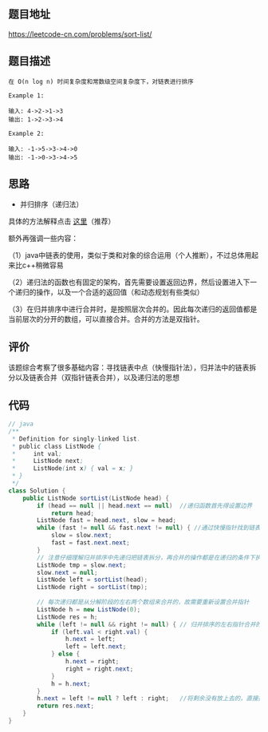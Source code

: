 ## 题目地址
https://leetcode-cn.com/problems/sort-list/

## 题目描述
```
在 O(n log n) 时间复杂度和常数级空间复杂度下，对链表进行排序

Example 1:

输入: 4->2->1->3
输出: 1->2->3->4

Example 2:

输入: -1->5->3->4->0
输出: -1->0->3->4->5
```

## 思路

- 并归排序（递归法）

具体的方法解释点击 [这里](https://leetcode-cn.com/problems/sort-list/solution/sort-list-gui-bing-pai-xu-lian-biao-by-jyd/)（推荐）

额外再强调一些内容：

（1）java中链表的使用，类似于类和对象的综合运用（个人推断），不过总体用起来比c++稍微容易

（2）递归法的函数也有固定的架构，首先需要设置返回边界，然后设置进入下一个递归的操作，以及一个合适的返回值（和动态规划有些类似）

（3）在归并排序中进行合并时，是按照层次合并的。因此每次递归的返回值都是当前层次的分开的数组，可以直接合并。合并的方法是双指针。

## 评价

该题综合考察了很多基础内容：寻找链表中点（快慢指针法），归并法中的链表拆分以及链表合并（双指针链表合并），以及递归法的思想

## 代码
```java
// java
/**
 * Definition for singly-linked list.
 * public class ListNode {
 *     int val;
 *     ListNode next;
 *     ListNode(int x) { val = x; }
 * }
 */
class Solution {
    public ListNode sortList(ListNode head) {
        if (head == null || head.next == null)  //递归函数首先得设置边界
            return head;
        ListNode fast = head.next, slow = head;
        while (fast != null && fast.next != null) { //通过快慢指针找到链表的中间节点
            slow = slow.next;
            fast = fast.next.next;
        }
        // 注意仔细理解归并排序中先递归把链表拆分，再合并的操作都是在递归的条件下执行的
        ListNode tmp = slow.next;
        slow.next = null;
        ListNode left = sortList(head);
        ListNode right = sortList(tmp);
        
        // 每次递归都是从分解阶段的左右两个数组来合并的，故需要重新设置合并指针
        ListNode h = new ListNode(0);
        ListNode res = h;
        while (left != null && right != null) { // 归并排序的左右指针合并的方法
            if (left.val < right.val) {
                h.next = left;
                left = left.next;
            } else {
                h.next = right;
                right = right.next;
            }
            h = h.next;
        }
        h.next = left != null ? left : right;	//将剩余没有放上去的，直接接上
        return res.next;
    }
}

```
